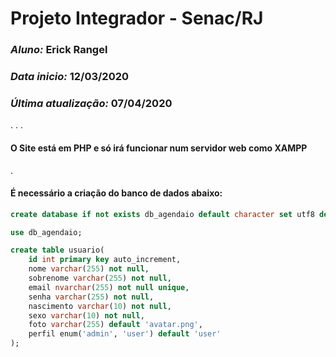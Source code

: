 # Projeto Integrador - Senac/RJ
### *Aluno:* Erick Rangel
### *Data inicio:* 12/03/2020
### *Última atualização:* 07/04/2020
.
.
.

#### O Site está em PHP e só irá funcionar num servidor web como XAMPP
.
#### É necessário a criação do banco de dados abaixo:

```sql
create database if not exists db_agendaio default character set utf8 default collate utf8_general_ci;

use db_agendaio;

create table usuario(
	id int primary key auto_increment,
    nome varchar(255) not null,
    sobrenome varchar(255) not null,
    email nvarchar(255) not null unique,
    senha varchar(255) not null,
    nascimento varchar(10) not null,
    sexo varchar(10) not null,
    foto varchar(255) default 'avatar.png',
    perfil enum('admin', 'user') default 'user'
);
```
